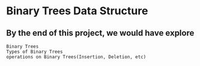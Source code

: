 # Binary Trees Data Structure 

## By the end of this project, we would have explore
	Binary Trees
	Types of Binary Trees 
	operations on Binary Trees(Insertion, Deletion, etc)


